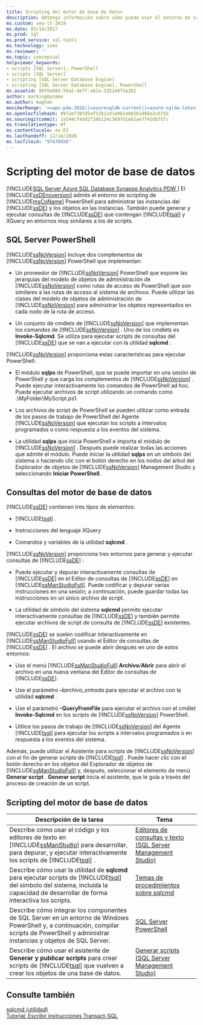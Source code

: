 ```yaml
---
title: Scripting del motor de base de datos
description: Obtenga información sobre cómo puede usar el entorno de scripting de Microsoft PowerShell para administrar instancias del Motor de base de datos de SQL Server y cómo puede crear y ejecutar consultas del motor de base de datos que contienen Transact-SQL y XQuery.
ms.custom: seo-lt-2019
ms.date: 03/14/2017
ms.prod: sql
ms.prod_service: sql-tools
ms.technology: ssms
ms.reviewer: ''
ms.topic: conceptual
helpviewer_keywords:
- scripts [SQL Server], PowerShell
- scripts [SQL Server]
- scripting [SQL Server Database Engine]
- scripting [SQL Server Database Engine], PowerShell
ms.assetid: 9978a884-59a2-4e7f-a82a-335149f3a261
author: markingmyname
ms.author: maghan
monikerRange: '>=aps-pdw-2016||=azuresqldb-current||=azure-sqldw-latest||>=sql-server-2016||>=sql-server-linux-2017||=azuresqldb-mi-current'
ms.openlocfilehash: 0972ef38fd5af52b1141e0b14b65b1d08e2c675b
ms.sourcegitcommit: 1a544cf4dd2720b124c3697d1e62ae7741db757c
ms.translationtype: HT
ms.contentlocale: es-ES
ms.lasthandoff: 12/14/2020
ms.locfileid: "97476936"
---
```

# <a name="database-engine-scripting"></a>Scripting del motor de base de datos
[!INCLUDE[SQL Server Azure SQL Database Synapse Analytics PDW ](../../includes/applies-to-version/sql-asdb-asdbmi-asa-pdw.md)]
  El [!INCLUDE[ssDEnoversion](../../includes/ssdenoversion-md.md)] admite el entorno de scripting de [!INCLUDE[msCoName](../../includes/msconame-md.md)] PowerShell para administrar las instancias del [!INCLUDE[ssDE](../../includes/ssde-md.md)] y los objetos en las instancias. También puede generar y ejecutar consultas de [!INCLUDE[ssDE](../../includes/ssde-md.md)] que contengan [!INCLUDE[tsql](../../includes/tsql-md.md)] y XQuery en entornos muy similares a los de scripts.  
  
## <a name="sql-server-powershell"></a>SQL Server PowerShell  
 [!INCLUDE[ssNoVersion](../../includes/ssnoversion-md.md)] incluye dos complementos de [!INCLUDE[ssNoVersion](../../includes/ssnoversion-md.md)] PowerShell que implementan:  
  
-   Un proveedor de [!INCLUDE[ssNoVersion](../../includes/ssnoversion-md.md)] PowerShell que expone las jerarquías del modelo de objetos de administración de [!INCLUDE[ssNoVersion](../../includes/ssnoversion-md.md)] como rutas de acceso de PowerShell que son similares a las rutas de acceso al sistema de archivos. Puede utilizar las clases del modelo de objetos de administración de [!INCLUDE[ssNoVersion](../../includes/ssnoversion-md.md)] para administrar los objetos representados en cada nodo de la ruta de acceso.  
  
-   Un conjunto de cmdlets de [!INCLUDE[ssNoVersion](../../includes/ssnoversion-md.md)] que implementan los comandos de [!INCLUDE[ssNoVersion](../../includes/ssnoversion-md.md)] . Uno de los cmdlets es **Invoke-Sqlcmd**. Se utiliza para ejecutar scripts de consultas del [!INCLUDE[ssDE](../../includes/ssde-md.md)] que se van a ejecutar con la utilidad **sqlcmd** .  
  
 [!INCLUDE[ssNoVersion](../../includes/ssnoversion-md.md)] proporciona estas características para ejecutar PowerShell:  
  
-   El módulo **sqlps** de PowerShell, que se puede importar en una sesión de PowerShell y que carga los complementos de [!INCLUDE[ssNoVersion](../../includes/ssnoversion-md.md)] . Puede ejecutar interactivamente los comandos de PowerShell ad hoc. Puede ejecutar archivos de script utilizando un comando como .\MyFolder\MyScript.ps1.  
  
-   Los archivos de script de PowerShell se pueden utilizar como entrada de los pasos de trabajo de PowerShell del Agente [!INCLUDE[ssNoVersion](../../includes/ssnoversion-md.md)] que ejecutan los scripts a intervalos programados o como respuesta a los eventos del sistema.  
  
-   La utilidad **sqlps** que inicia PowerShell e importa el módulo de [!INCLUDE[ssNoVersion](../../includes/ssnoversion-md.md)] . Después puede realizar todas las acciones que admite el módulo. Puede iniciar la utilidad **sqlps** en un símbolo del sistema o haciendo clic con el botón derecho en los nodos del árbol del Explorador de objetos de [!INCLUDE[ssNoVersion](../../includes/ssnoversion-md.md)] Management Studio y seleccionando **Iniciar PowerShell**.  
  
## <a name="database-engine-queries"></a>Consultas del motor de base de datos  
 [!INCLUDE[ssDE](../../includes/ssde-md.md)] contienen tres tipos de elementos:  
  
-   [!INCLUDE[tsql](../../includes/tsql-md.md)] .  
  
-   Instrucciones del lenguaje XQuery  
  
-   Comandos y variables de la utilidad **sqlcmd** .  
  
 [!INCLUDE[ssNoVersion](../../includes/ssnoversion-md.md)] proporciona tres entornos para generar y ejecutar consultas de [!INCLUDE[ssDE](../../includes/ssde-md.md)] :  
  
-   Puede ejecutar y depurar interactivamente consultas de [!INCLUDE[ssDE](../../includes/ssde-md.md)] en el Editor de consultas de [!INCLUDE[ssDE](../../includes/ssde-md.md)] en [!INCLUDE[ssManStudioFull](../../includes/ssmanstudiofull-md.md)]. Puede codificar y depurar varias instrucciones en una sesión; a continuación, puede guardar todas las instrucciones en un único archivo de script.  
  
-   La utilidad de símbolo del sistema **sqlcmd** permite ejecutar interactivamente consultas de [!INCLUDE[ssDE](../../includes/ssde-md.md)] y también permite ejecutar archivos de script de consulta de [!INCLUDE[ssDE](../../includes/ssde-md.md)] existentes.  
  
 [!INCLUDE[ssDE](../../includes/ssde-md.md)] se suelen codificar interactivamente en [!INCLUDE[ssManStudioFull](../../includes/ssmanstudiofull-md.md)] usando el Editor de consultas de [!INCLUDE[ssDE](../../includes/ssde-md.md)] . El archivo se puede abrir después en uno de estos entornos:  
  
-   Use el menú [!INCLUDE[ssManStudioFull](../../includes/ssmanstudiofull-md.md)] **Archivo**/**Abrir** para abrir el archivo en una nueva ventana del Editor de consultas de [!INCLUDE[ssDE](../../includes/ssde-md.md)].  
  
-   Use el parámetro **-i**_archivo_entrada_ para ejecutar el archivo con la utilidad **sqlcmd** .  
  
-   Use el parámetro **-QueryFromFile** para ejecutar el archivo con el cmdlet **Invoke-Sqlcmd** en los scripts de [!INCLUDE[ssNoVersion](../../includes/ssnoversion-md.md)] PowerShell.  
  
-   Utilice los pasos de trabajo de [!INCLUDE[ssNoVersion](../../includes/ssnoversion-md.md)] del Agente [!INCLUDE[tsql](../../includes/tsql-md.md)] para ejecutar los scripts a intervalos programados o en respuesta a los eventos del sistema.  
  
 Además, puede utilizar el Asistente para scripts de [!INCLUDE[ssNoVersion](../../includes/ssnoversion-md.md)] con el fin de generar scripts de [!INCLUDE[tsql](../../includes/tsql-md.md)] . Puede hacer clic con el botón derecho en los objetos del Explorador de objetos de [!INCLUDE[ssManStudioFull](../../includes/ssmanstudiofull-md.md)] y, después, seleccionar el elemento de menú **Generar script** . **Generar script** inicia el asistente, que le guía a través del proceso de creación de un script.  
  
## <a name="database-engine-scripting-tasks"></a>Scripting del motor de base de datos  
  
|Descripción de la tarea|Tema|  
|----------------------|-----------|  
|Describe cómo usar el código y los editores de texto en [!INCLUDE[ssManStudio](../../includes/ssmanstudio-md.md)] para desarrollar, para depurar, y ejecutar interactivamente los scripts de [!INCLUDE[tsql](../../includes/tsql-md.md)] .|[Editores de consultas y texto &#40;SQL Server Management Studio&#41;](../f1-help/database-engine-query-editor-sql-server-management-studio.md?view=sql-server-ver15)|  
|Describe cómo usar la utilidad de **sqlcmd** para ejecutar scripts de [!INCLUDE[tsql](../../includes/tsql-md.md)] del símbolo del sistema, incluida la capacidad de desarrollar de forma interactiva los scripts.|[Temas de procedimientos sobre sqlcmd](./sqlcmd-start-the-utility.md)|  
|Describe cómo integrar los componentes de SQL Server en un entorno de Windows PowerShell y, a continuación, compilar scripts de PowerShell y administrar instancias y objetos de SQL Server.|[SQL Server PowerShell](../../powershell/sql-server-powershell.md)|  
|Describe cómo usar el asistente de **Generar y publicar scripts** para crear scripts de [!INCLUDE[tsql](../../includes/tsql-md.md)] que vuelven a crear los objetos de una base de datos.|[Generar scripts &#40;SQL Server Management Studio&#41;](./generate-scripts-sql-server-management-studio.md)|  
  
## <a name="see-also"></a>Consulte también  
 [sqlcmd (utilidad)](../../tools/sqlcmd-utility.md)   
 [Tutorial: Escribir instrucciones Transact-SQL](../../t-sql/tutorial-writing-transact-sql-statements.md)  
  

